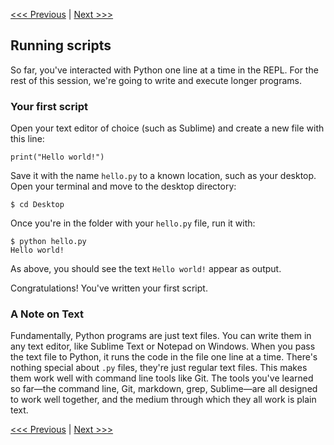 [<<< Previous](variables.md) | [Next >>>](loops.md)

## Running scripts

So far, you've interacted with Python one line at a time in the REPL. For the rest of this session, we're going to write and execute longer programs.

### Your first script

Open your text editor of choice (such as Sublime) and create a new file with this line:

    print("Hello world!")
	
Save it with the name `hello.py` to a known location, such as your desktop. Open your terminal and move to the desktop directory:

    $ cd Desktop
	
Once you're in the folder with your `hello.py` file, run it with:

	$ python hello.py
	Hello world!
	
As above, you should see the text `Hello world!` appear as output. 

Congratulations! You've written your first script.

### A Note on Text

Fundamentally, Python programs are just text files. You can write them in any text editor, like Sublime Text or Notepad on Windows. When you pass the text file to Python, it runs the code in the file one line at a time. There's nothing special about `.py` files, they're just regular text files. This makes them work well with command line tools like Git. The tools you've learned so far—the command line, Git, markdown, grep, Sublime—are all designed to work well together, and the medium through which they all work is plain text.

[<<< Previous](variables.md) | [Next >>>](loops.md)

